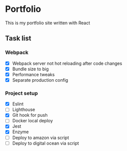 # Portfolio
This is my portfolio site written with React

## Task list
### Webpack

- [x] Webpack server not hot reloading after code changes
- [x] Bundle size to big
- [x] Performance tweaks
- [x] Separate production config

### Project setup
- [x] Eslint
- [ ] Lighthouse
- [x] Git hook for push
- [ ] Docker local deploy
- [x] Jest 
- [x] Enzyme
- [ ] Deploy to amazon via script
- [ ] Deploy to digital ocean via script